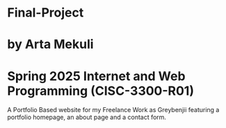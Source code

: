 # Final-Project
# by Arta Mekuli
# Spring 2025 Internet and Web Programming (CISC-3300-R01)

A Portfolio Based website for my Freelance Work as Greybenjii featuring a portfolio homepage, an about page and a contact form. 

